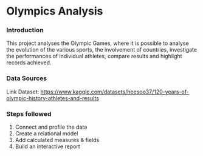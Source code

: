 # Olympics Analysis


### Introduction
This project analyses the Olympic Games, where it is possible to analyse the evolution of the various sports, the involvement of countries, investigate the performances of individual athletes, compare results and highlight records achieved.

### Data Sources

Link Dataset: https://www.kaggle.com/datasets/heesoo37/120-years-of-olympic-history-athletes-and-results 


### Steps followed

1. Connect and profile the data
2. Create a relational model
3. Add calculated measures & fields
4. Build an interactive report



  
   
